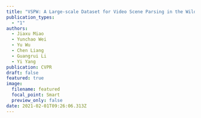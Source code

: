 ```yaml
---
title: "VSPW: A Large-scale Dataset for Video Scene Parsing in the Wild"
publication_types:
  - "1"
authors:
  - Jiaxu Miao
  - Yunchao Wei
  - Yu Wu
  - Chen Liang
  - Guangrui Li
  - Yi Yang
publication: CVPR
draft: false
featured: true
image:
  filename: featured
  focal_point: Smart
  preview_only: false
date: 2021-02-01T09:26:06.313Z
---
```

